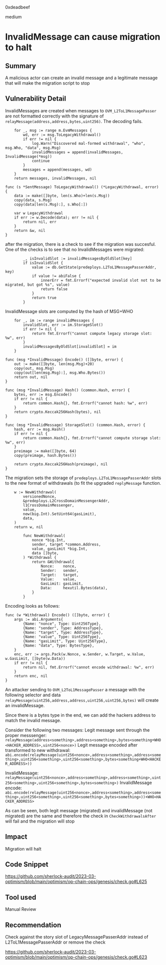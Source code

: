 0xdeadbeef

medium

# InvalidMessage can cause migration to halt

## Summary

A malicious actor can create an invalid message and a legitimate message that will make the migration script to stop

## Vulnerability Detail

InvalidMessages are created when messages to `OVM_L2ToL1MessagePasser` are not formatted correctly with the signature of
`relayMessage(address,address,bytes,uint256)`. The decoding fails.
```solidity
	for _, msg := range m.EvmMessages {
		wd, err := msg.ToLegacyWithdrawal()
		if err != nil {
			log.Warn("Discovered mal-formed withdrawal", "who", msg.Who, "data", msg.Msg)
			invalidMessages = append(invalidMessages, InvalidMessage(*msg))
			continue
		}
		messages = append(messages, wd)
	}
	return messages, invalidMessages, nil
```

```solidity
func (s *SentMessage) ToLegacyWithdrawal() (*LegacyWithdrawal, error) {
	data := make([]byte, len(s.Who)+len(s.Msg))
	copy(data, s.Msg)
	copy(data[len(s.Msg):], s.Who[:])

	var w LegacyWithdrawal
	if err := w.Decode(data); err != nil {
		return nil, err
	}
	return &w, nil
}
```

after the migration, there is a check to see if the migration was succesful. One of the checks is to see that no InvalidMessages were migrated: 
```solidity
        _, isInvalidSlot := invalidMessagesByOldSlot[key]
        if isInvalidSlot {
	        value := db.GetState(predeploys.L2ToL1MessagePasserAddr, key)
	        if value != abiFalse {
		        innerErr = fmt.Errorf("expected invalid slot not to be migrated, but got %s", value)
		        return false
	        }
	        return true
        }
```

InvalidMessage slots are computed by the hash of MSG+WHO
```solidity
	for _, im := range invalidMessages {
		invalidSlot, err := im.StorageSlot()
		if err != nil {
			return fmt.Errorf("cannot compute legacy storage slot: %w", err)
		}
		invalidMessagesByOldSlot[invalidSlot] = im
	}
```

```solidity
func (msg *InvalidMessage) Encode() ([]byte, error) {
	out := make([]byte, len(msg.Msg)+20)
	copy(out, msg.Msg)
	copy(out[len(msg.Msg):], msg.Who.Bytes())
	return out, nil
}

func (msg *InvalidMessage) Hash() (common.Hash, error) {
	bytes, err := msg.Encode()
	if err != nil {
		return common.Hash{}, fmt.Errorf("cannot hash: %w", err)
	}
	return crypto.Keccak256Hash(bytes), nil
}

func (msg *InvalidMessage) StorageSlot() (common.Hash, error) {
	hash, err := msg.Hash()
	if err != nil {
		return common.Hash{}, fmt.Errorf("cannot compute storage slot: %w", err)
	}
	preimage := make([]byte, 64)
	copy(preimage, hash.Bytes())

	return crypto.Keccak256Hash(preimage), nil
}
```

The migration sets the storage of `predeploys.L2ToL1MessagePasserAddr` slots to the new format of withdrawals (to fit the upgraded `replyMessage` function.

```solidity
	w := NewWithdrawal(
		versionedNonce,
		&predeploys.L2CrossDomainMessengerAddr,
		l1CrossDomainMessenger,
		value,
		new(big.Int).SetUint64(gasLimit),
		data,
	)
	return w, nil

        func NewWithdrawal(
	        nonce *big.Int,
	        sender, target *common.Address,
	        value, gasLimit *big.Int,
	        data []byte,
        ) *Withdrawal {
	        return &Withdrawal{
		        Nonce:    nonce,
		        Sender:   sender,
		        Target:   target,
		        Value:    value,
		        GasLimit: gasLimit,
		        Data:     hexutil.Bytes(data),
	        }
        }
```
Encoding looks as follows:
```solidity
func (w *Withdrawal) Encode() ([]byte, error) {
	args := abi.Arguments{
		{Name: "nonce", Type: Uint256Type},
		{Name: "sender", Type: AddressType},
		{Name: "target", Type: AddressType},
		{Name: "value", Type: Uint256Type},
		{Name: "gasLimit", Type: Uint256Type},
		{Name: "data", Type: BytesType},
	}
	enc, err := args.Pack(w.Nonce, w.Sender, w.Target, w.Value, w.GasLimit, []byte(w.Data))
	if err != nil {
		return nil, fmt.Errorf("cannot encode withdrawal: %w", err)
	}
	return enc, nil
}
```

An attacker sending to `OVM_L2ToL1MessagePasser` a message with the following selector and data `relayMessage(uint256,address,address,uint256,uint256,bytes)` will create an invalidMessage.

Since there is a bytes type in the end, we can add the hackers address to match the invalid message.

Consider the following two messages: 
Legit message sent through the proper messsenger: `relayMessage(address<something>,address<something>,bytes<something+WHO<HACKER_ADDRESS>,uint256<nonce>)`
Legit message encoded after transformed to new withdrawal:  `abi.encode(relayMessage(uint256<nonce>,address<something>,address<something>,uint256<something>,uint256<something>,bytes<something+WHO<HACKER_ADDRESS>))`

InvalidMessage: `relayMessage(uint256<nonce>,address<something>,address<something>,uint256<something>,uint256<something>,bytes<something>)`
InvalidMessage encode: `abi.encode(relayMessage(uint256<nonce>,address<something>,address<something>,uint256<something>,uint256<something>,bytes<something>))+WHO<HACKER_ADDRESS>`

As can be seen, both legit message (migrated) and invalidMessage (not migrated) are the same and therefore the check in `CheckWithdrawalsAfter` will fail and the migration will stop 

## Impact

Migration will halt 

## Code Snippet

https://github.com/sherlock-audit/2023-03-optimism/blob/main/optimism/op-chain-ops/genesis/check.go#L625

## Tool used

Manual Review

## Recommendation

Check against the story slot of LegacyMessagePasserAddr instead of L2ToL1MessagePasserAddr
or remove the check

https://github.com/sherlock-audit/2023-03-optimism/blob/main/optimism/op-chain-ops/genesis/check.go#L623

